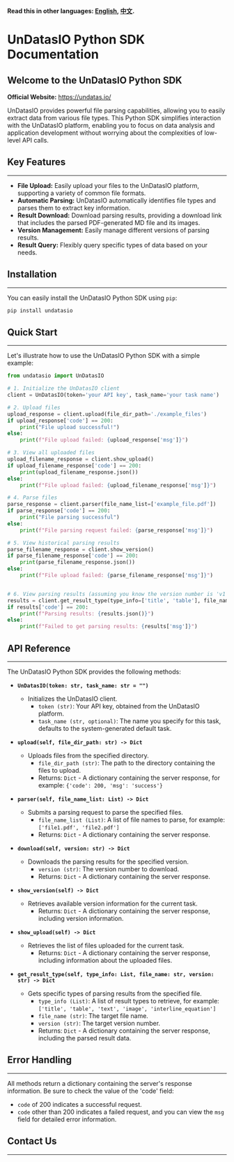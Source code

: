 **Read this in other languages: [English](README.md), [中文](README_zh.md).**

# UnDatasIO Python SDK Documentation

Welcome to the UnDatasIO Python SDK
-------------------

**Official Website:** https://undatas.io/

UnDatasIO provides powerful file parsing capabilities, allowing you to easily extract data from various file types. This Python SDK simplifies interaction with the UnDatasIO platform, enabling you to focus on data analysis and application development without worrying about the complexities of low-level API calls.

## Key Features
------------

* **File Upload:** Easily upload your files to the UnDatasIO platform, supporting a variety of common file formats.
* **Automatic Parsing:** UnDatasIO automatically identifies file types and parses them to extract key information.
* **Result Download:** Download parsing results, providing a download link that includes the parsed PDF-generated MD file and its images.
* **Version Management:** Easily manage different versions of parsing results.
* **Result Query:** Flexibly query specific types of data based on your needs.

## Installation
------------

You can easily install the UnDatasIO Python SDK using `pip`:
```bash
pip install undatasio
```

## Quick Start
------------

Let's illustrate how to use the UnDatasIO Python SDK with a simple example:

```python
from undatasio import UnDatasIO

# 1. Initialize the UnDatasIO client
client = UnDatasIO(token='your API key', task_name='your task name')

# 2. Upload files
upload_response = client.upload(file_dir_path='./example_files')
if upload_response['code'] == 200:
    print("File upload successful!")
else:
    print(f"File upload failed: {upload_response['msg']}")

# 3. View all uploaded files
upload_filename_response = client.show_upload()
if upload_filename_response['code'] == 200:
    print(upload_filename_response.json())
else:
    print(f"File upload failed: {upload_filename_response['msg']}")

# 4. Parse files
parse_response = client.parser(file_name_list=['example_file.pdf'])
if parse_response['code'] == 200:
    print("File parsing successful")
else:
    print(f"File parsing request failed: {parse_response['msg']}")

# 5. View historical parsing results
parse_filename_response = client.show_version()
if parse_filename_response['code'] == 200:
    print(parse_filename_response.json())
else:
    print(f"File upload failed: {parse_filename_response['msg']}")


# 6. View parsing results (assuming you know the version number is 'v1' and want to get the title and table information in the parsing results)
results = client.get_result_type(type_info=['title', 'table'], file_name='example_file.pdf', version='v1')
if results['code'] == 200:
    print(f"Parsing results: {results.json()}")
else:
    print(f"Failed to get parsing results: {results['msg']}")
```

## API Reference
------------

The UnDatasIO Python SDK provides the following methods:

* **``UnDatasIO(token: str, task_name: str = "")``**

    - Initializes the UnDatasIO client.
        -  ``token (str)``: Your API key, obtained from the UnDatasIO platform.
        -  ``task_name (str, optional)``: The name you specify for this task, defaults to the system-generated default task.

* **``upload(self, file_dir_path: str) -> Dict``**

    - Uploads files from the specified directory.
        -  ``file_dir_path (str)``: The path to the directory containing the files to upload.
        - Returns: ``Dict`` - A dictionary containing the server response, for example: ``{'code': 200, 'msg': 'success'}``

* **``parser(self, file_name_list: List) -> Dict``**

    - Submits a parsing request to parse the specified files.
        -  ``file_name_list (List)``: A list of file names to parse, for example: ``['file1.pdf', 'file2.pdf']``
        - Returns: ``Dict`` - A dictionary containing the server response.

* **``download(self, version: str) -> Dict``**

    - Downloads the parsing results for the specified version.
        -  ``version (str)``: The version number to download.
        - Returns: ``Dict`` - A dictionary containing the server response.

* **``show_version(self) -> Dict``**

    - Retrieves available version information for the current task.
        - Returns: ``Dict`` - A dictionary containing the server response, including version information.

* **``show_upload(self) -> Dict``**

    - Retrieves the list of files uploaded for the current task.
        - Returns: ``Dict`` - A dictionary containing the server response, including information about the uploaded files.

* **``get_result_type(self, type_info: List, file_name: str, version: str) -> Dict``**

    - Gets specific types of parsing results from the specified file.
        -  ``type_info (List)``: A list of result types to retrieve, for example: ``['title', 'table', 'text', 'image', 'interline_equation']``
        -  ``file_name (str)``: The target file name.
        -  ``version (str)``: The target version number.
        - Returns: ``Dict`` - A dictionary containing the server response, including the parsed result data.

## Error Handling
------------

All methods return a dictionary containing the server's response information. Be sure to check the value of the 'code' field:

- `code` of 200 indicates a successful request.
- `code` other than 200 indicates a failed request, and you can view the `msg` field for detailed error information.

## Contact Us
------------